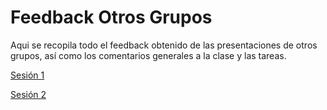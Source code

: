 # Feedback Otros Grupos

Aqui se recopila todo el feedback obtenido de las presentaciones de otros grupos, así como los comentarios generales a la clase y las tareas.

[Sesión 1](./sesion1.md)

[Sesión 2](./sesion2.md)